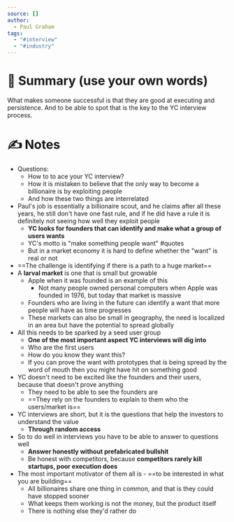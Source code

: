 ```yaml
---
source: []
author:
  - Paul Graham
tags:
  - "#interview"
  - "#industry"
---
```

# 📰 Summary (use your own words)
What makes someone successful is that they are good at executing and persistence. And to be able to spot that is the key to the YC interview process.

# ✍️ Notes
- Questions:
	- How to to ace your YC interview?
	- How it is mistaken to believe that the only way to become a billionaire is by exploiting people
	- And how these two things are interrelated
- Paul's job is essentially a billionaire scout, and he claims after all these years, he still don't have one fast rule, and if he did have a rule it is definitely not seeing how well they exploit people
	- **YC looks for founders that can identify and make what a group of users wants**
	- YC's motto is "make something people want" #quotes
	- But in a market economy it is hard to define whether the "want" is real or not
- ==The challenge is identifying if there is a path to a huge market==
- A **larval market** is one that is small but growable
	- Apple when it was founded is an example of this
		- Not many people owned personal computers when Apple was founded in 1976, but today that market is massive
	- Founders who are living in the future can identify a want that more people will have as time progresses
	- These markets can also be small in geography, the need is localized in an area but have the potential to spread globally
- All this needs to be sparked by a seed user group
	- **One of the most important aspect YC interviews will dig into**
	- Who are the first users
	- How do you know they want this?
	- If you can prove the want with prototypes that is being spread by the word of mouth then you might have hit on something good
- YC doesn't need to be excited like the founders and their users, because that doesn't prove anything
	- They need to be able to see the founders are
	- ==They rely on the founders to explain to them who the users/market is==
- YC interviews are short, but it is the questions that help the investors to understand the value
	- **Through random access**
- So to do well in interviews you have to be able to answer to questions well
	- **Answer honestly without prefabricated bullshit**
	- Be honest with competitors, because **competitors rarely kill startups, poor execution does**
- The most important motivator of them all is - ==to be interested in what you are building==
	- All billionaires share one thing in common, and that is they could have stopped sooner
	- What keeps them working is not the money, but the product itself
	- There is nothing else they'd rather do